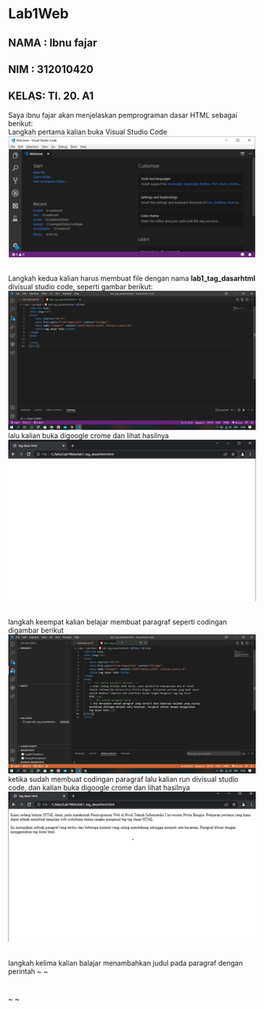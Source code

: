 # Lab1Web

## NAMA : Ibnu fajar 
## NIM  : 312010420
## KELAS: TI. 20. A1

Saya ibnu fajar akan menjelaskan pemprograman dasar HTML sebagai berikut:
<br> Langkah pertama kalian buka Visual Studio Code
![p](gambar/gb1.png)

<br> Langkah kedua kalian harus membuat file dengan nama <b>lab1_tag_dasarhtml</b> divisual studio code, seperti gambar berikut:
![p](gambar/gb2.png)
<br> lalu kalian buka digoogle crome dan lihat hasilnya
![p](gambar/gb3.png)

<br> langkah keempat kalian belajar membuat paragraf seperti codingan digambar berikut
![p](gambar/gb4.png)
ketika sudah membuat codingan paragraf lalu kalian run divisual studio code, dan kalian buka digoogle crome dan lihat hasilnya
![p](gambar/gb5.png)

<br> langkah kelima kalian balajar menambahkan judul pada paragraf dengan perintah ~ ~ <h1></h1> ~ ~